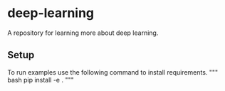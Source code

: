 # deep-learning
A repository for learning more about deep learning.

## Setup
To run examples use the following command to install requirements.
""" bash
pip install -e .
"""
